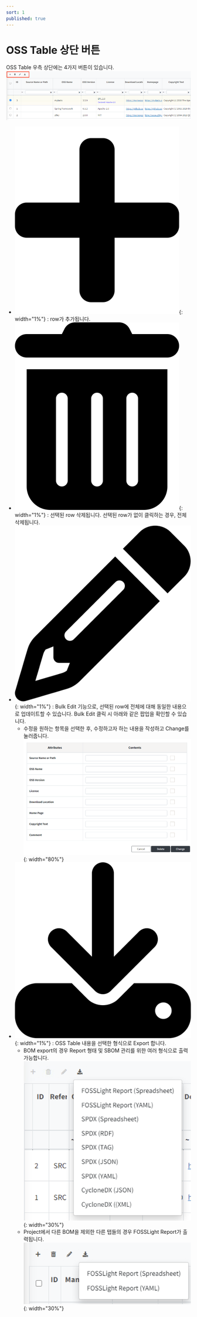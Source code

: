```yaml
---
sort: 1
published: true
---
```


# OSS Table 상단 버튼
OSS Table 우측 상단에는 4가지 버튼이 있습니다.
  ![OSSTableEdit](../../images/common/oss_table_functions/oss_table_edit.png)
- ![TablePlusBtn](../../images/common/oss_table_buttons/plus.png){: width="1%"} : row가 추가됩니다.
- ![TableDeleteBtn](../../images/common/oss_table_buttons/trash_can.png){: width="1%"} : 선택된 row 삭제됩니다. 선택된 row가 없이 클릭하는 경우, 전체 삭제됩니다.
- ![TableChangeBtn](../../images/common/oss_table_buttons/bulk_edit.png){: width="1%"} : Bulk Edit 기능으로, 선택된 row에 전체에 대해 동일한 내용으로 업데이트할 수 있습니다. Bulk Edit 클릭 시 아래와 같은 팝업을 확인할 수 있습니다.
  - 수정을 원하는 항목을 선택한 후, 수정하고자 하는 내용을 작성하고 Change를 눌러줍니다.
    ![BulkEditDetail](../../images/common/oss_table_buttons/bulk_edit_detail.png){: width="80%"}
- ![TableDownloadBtn](../../images/common/oss_table_buttons/download.png){: width="1%"} : OSS Table 내용을 선택한 형식으로 Export 합니다.
  - BOM export의 경우 Report 형태 및 SBOM 관리를 위한 여러 형식으로 출력 가능합니다.<br/>
    ![ExportListBOM](../../images/common/oss_table_buttons/export_popup_2.png){: width="30%"}
  - Project에서 다른 BOM을 제외한 다른 탭들의 경우 FOSSLight Report가 출력됩니다.<br/>
    ![ExportListOthers](../../images/common/oss_table_buttons/export_popup_1.png){: width="30%"}
